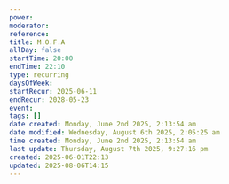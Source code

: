 ```yaml
---
power: 
moderator: 
reference: 
title: M.O.F.A
allDay: false
startTime: 20:00
endTime: 22:10
type: recurring
daysOfWeek: 
startRecur: 2025-06-11
endRecur: 2028-05-23
event: 
tags: []
date created: Monday, June 2nd 2025, 2:13:54 am
date modified: Wednesday, August 6th 2025, 2:05:25 am
time created: Monday, June 2nd 2025, 2:13:54 am
last update: Thursday, August 7th 2025, 9:27:16 pm
created: 2025-06-01T22:13
updated: 2025-08-06T14:15
---
```

